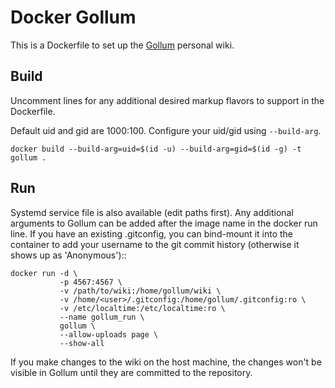 # Docker Gollum

This is a Dockerfile to set up the [Gollum][1] personal wiki.

## Build

Uncomment lines for any additional desired markup flavors to support in the
Dockerfile.

Default uid and gid are 1000:100. Configure your uid/gid using `--build-arg`.

    docker build --build-arg=uid=$(id -u) --build-arg=gid=$(id -g) -t gollum .

## Run

Systemd service file is also available (edit paths first). Any
additional arguments to Gollum can be added after the image name in the docker
run line. If you have an existing .gitconfig, you can bind-mount it into the
container to add your username to the git commit history (otherwise it shows up
as 'Anonymous')::

    docker run -d \
               -p 4567:4567 \
               -v /path/to/wiki:/home/gollum/wiki \
               -v /home/<user>/.gitconfig:/home/gollum/.gitconfig:ro \
               -v /etc/localtime:/etc/localtime:ro \
               --name gollum_run \
               gollum \
               --allow-uploads page \
               --show-all

If you make changes to the wiki on the host machine, the changes won't
be visible in Gollum until they are committed to the repository.

[1]: https://github.com/gollum/gollum "Gollum"
